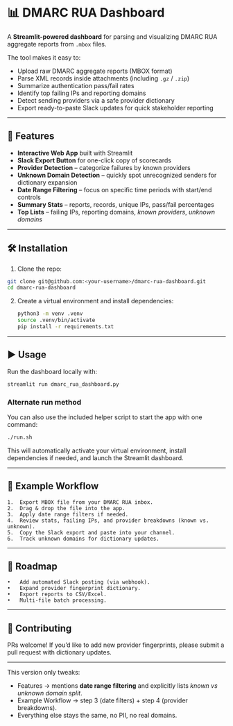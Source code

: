 # 📊 DMARC RUA Dashboard

A **Streamlit-powered dashboard** for parsing and visualizing DMARC RUA aggregate reports from `.mbox` files.

The tool makes it easy to:
- Upload raw DMARC aggregate reports (MBOX format)
- Parse XML records inside attachments (including `.gz` / `.zip`)
- Summarize authentication pass/fail rates
- Identify top failing IPs and reporting domains
- Detect sending providers via a safe provider dictionary
- Export ready-to-paste Slack updates for quick stakeholder reporting

---

## 🚀 Features

- **Interactive Web App** built with Streamlit  
- **Slack Export Button** for one-click copy of scorecards  
- **Provider Detection** – categorize failures by known providers  
- **Unknown Domain Detection** – quickly spot unrecognized senders for dictionary expansion  
- **Date Range Filtering** – focus on specific time periods with start/end controls  
- **Summary Stats** – reports, records, unique IPs, pass/fail percentages  
- **Top Lists** – failing IPs, reporting domains, *known providers*, *unknown domains*  

---

## 🛠️ Installation

1. Clone the repo:
```bash
git clone git@github.com:<your-username>/dmarc-rua-dashboard.git
cd dmarc-rua-dashboard
   ```

2. Create a virtual environment and install dependencies:  
   ```bash
   python3 -m venv .venv
   source .venv/bin/activate
   pip install -r requirements.txt
   ```

---

## ▶️ Usage  

Run the dashboard locally with:  
```bash
streamlit run dmarc_rua_dashboard.py
```

### Alternate run method
You can also use the included helper script to start the app with one command:
```bash
./run.sh
```
This will automatically activate your virtual environment, install dependencies if needed, and launch the Streamlit dashboard.

---

## 📂 Example Workflow  
	1.	Export MBOX file from your DMARC RUA inbox.
	2.	Drag & drop the file into the app.
	3.	Apply date range filters if needed.
	4.	Review stats, failing IPs, and provider breakdowns (known vs. unknown).
	5.	Copy the Slack export and paste into your channel.
	6.	Track unknown domains for dictionary updates.

---

## 📌 Roadmap  
	•	Add automated Slack posting (via webhook).
	•	Expand provider fingerprint dictionary.
	•	Export reports to CSV/Excel.
	•	Multi-file batch processing.

---

## 🤝 Contributing  
PRs welcome! If you’d like to add new provider fingerprints, please submit a pull request with dictionary updates.  

---

This version only tweaks:  
- Features → mentions **date range filtering** and explicitly lists *known vs unknown domain split*.  
- Example Workflow → step 3 (date filters) + step 4 (provider breakdowns).  
- Everything else stays the same, no PII, no real domains.  
